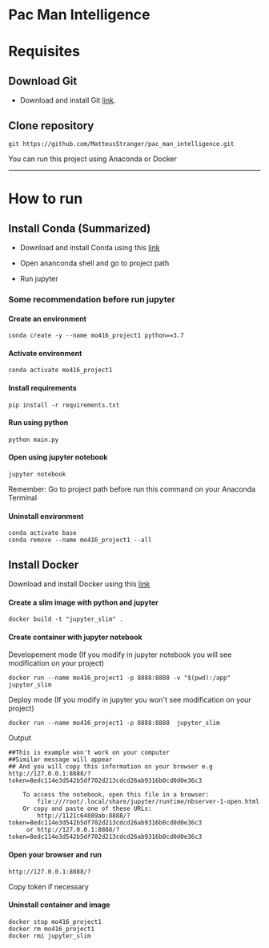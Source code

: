 # Pac Man Intelligence


# Requisites
## Download Git

* Download and install Git [link](https://git-scm.com/).

## Clone repository
`````
git https://github.com/MatteusStranger/pac_man_intelligence.git
`````



You can run this project using Anaconda or Docker

---

# How to run
## Install Conda (Summarized)

* Download and install Conda using this [link](https://docs.conda.io/projects/conda/en/latest/user-guide/install/index.html#installing-conda-on-a-system-that-has-other-python-installations-or-packages)

* Open ananconda shell and go to project path

* Run jupyter

###  Some recommendation before run jupyter

#### Create an environment
`````
conda create -y --name mo416_project1 python==3.7 
`````

#### Activate environment
`````
conda activate mo416_project1
`````

#### Install requirements
`````
pip install -r requirements.txt
`````

#### Run using python
`````
python main.py
`````

#### Open using jupyter notebook

`````
jupyter notebook
`````
Remember: Go to project path before run this command on your Anaconda Terminal


#### Uninstall environment
`````
conda activate base
conda remove --name mo416_project1 --all
`````


## Install Docker

  Download and install Docker using this [link](https://www.docker.com/products/docker-desktop)

#### Create a slim image with python and jupyter

`````
docker build -t "jupyter_slim" .
`````

#### Create container with jupyter notebook

Developement mode (If you modify in jupyter notebook you will see modification on your project)
`````
docker run --name mo416_project1 -p 8888:8888 -v "$(pwd):/app" jupyter_slim
`````

Deploy mode (If you modify in jupyter you won't see modification on your project)
`````
docker run --name mo416_project1 -p 8888:8888  jupyter_slim
`````

Output

`````
##This is example won't work on your computer
##Similar message will appear
## And you will copy this information on your browser e.g  http://127.0.0.1:8888/?token=8edc114e3d542b5df702d213cdcd26ab9316b0cd0d0e36c3

    To access the notebook, open this file in a browser:
        file:///root/.local/share/jupyter/runtime/nbserver-1-open.html
    Or copy and paste one of these URLs:
        http://1121c64889ab:8888/?token=8edc114e3d542b5df702d213cdcd26ab9316b0cd0d0e36c3
     or http://127.0.0.1:8888/?token=8edc114e3d542b5df702d213cdcd26ab9316b0cd0d0e36c3
`````

#### Open your browser and run 

`````
http://127.0.0.1:8888/?
`````

Copy token if necessary



#### Uninstall container and image 
`````
docker stop mo416_project1
docker rm mo416_project1
docker rmi jupyter_slim
`````
